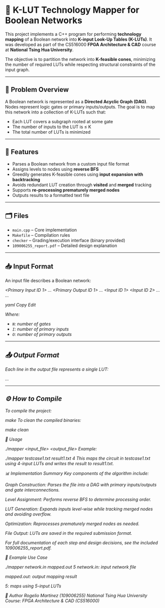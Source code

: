 # 🔧 K-LUT Technology Mapper for Boolean Networks

This project implements a C++ program for performing **technology mapping** of a Boolean network into **K-input Look-Up Tables (K-LUTs)**. It was developed as part of the CS516000 **FPGA Architecture & CAD** course at **National Tsing Hua University**.

The objective is to partition the network into **K-feasible cones**, minimizing the number of required LUTs while respecting structural constraints of the input graph.

---

## 📘 Problem Overview

A Boolean network is represented as a **Directed Acyclic Graph (DAG)**. Nodes represent logic gates or primary inputs/outputs. The goal is to map this network into a collection of K-LUTs such that:
- Each LUT covers a subgraph rooted at some gate
- The number of inputs to the LUT is ≤ K
- The total number of LUTs is minimized

---

## 🧠 Features

- Parses a Boolean network from a custom input file format
- Assigns levels to nodes using **reverse BFS**
- Greedily generates K-feasible cones using **input expansion with backtracking**
- Avoids redundant LUT creation through **visited** and **merged** tracking
- Supports **re-processing prematurely merged nodes**
- Outputs results to a formatted text file

---

## 🗂️ Files

- `main.cpp` – Core implementation
- `Makefile` – Compilation rules
- `checker` – Grading/execution interface (binary provided)
- `109006255_report.pdf` – Detailed design explanation

---

## 📥 Input Format

An input file describes a Boolean network:

<NetworkName> <N> <I> <O>
<Primary Input ID 1>
...
<Primary Input ID I>
<Primary Output ID 1>
...
<Primary Output ID O>
<Gate ID> <Input ID 1> <Input ID 2> ...
...

yaml
Copy
Edit

Where:
- `N`: number of gates
- `I`: number of primary inputs
- `O`: number of primary outputs

---

## 📤 Output Format

Each line in the output file represents a single LUT:

<Output ID> <Input1 ID> <Input2 ID> ... <InputK ID>

---

## ⚙️ How to Compile

To compile the project:


make
To clean the compiled binaries:

make clean

🚀 Usage

./mapper <input_file> <output_file> <K>
Example:

./mapper testcase1.txt result1.txt 4
This maps the circuit in testcase1.txt using 4-input LUTs and writes the result to result1.txt.

📊 Implementation Summary
Key components of the algorithm include:

Graph Construction: Parses the file into a DAG with primary inputs/outputs and gate interconnections.

Level Assignment: Performs reverse BFS to determine processing order.

LUT Generation: Expands inputs level-wise while tracking merged nodes and avoiding overflow.

Optimization: Reprocesses prematurely merged nodes as needed.

File Output: LUTs are saved in the required submission format.

For full documentation of each step and design decisions, see the included 109006255_report.pdf.

🧪 Example Use Case

./mapper network.in mapped.out 5
network.in: input network file

mapped.out: output mapping result

5: maps using 5-input LUTs

👤 Author
Rogelio Martínez (109006255)
National Tsing Hua University
Course: FPGA Architecture & CAD (CS516000)
